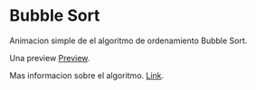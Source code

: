 # Bubble Sort

Animacion simple de el algoritmo de ordenamiento Bubble Sort.

Una preview [Preview]().

Mas informacion sobre el algoritmo. [Link](https://en.wikipedia.org/wiki/Bubble_sort).
